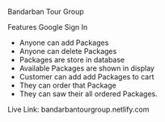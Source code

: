Bandarban Tour Group

Features
Google Sign In

- Anyone can add Packages
- Anyone can delete Packages
- Packages are store in database
- Available Packages are shown in display
- Customer can add add Packages to cart
- They can order that Package
- They can saw their all ordered Packages.

Live Link: bandarbantourgroup.netlify.com
